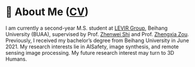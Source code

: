 # 👋 About Me ([CV](https://windvchen.github.io/images/Resume.pdf))
I am currently a second-year M.S. student at [LEVIR Group](https://levir.buaa.edu.cn/), Beihang University (BUAA), supervised by Prof. [Zhenwei Shi](https://scholar.google.com.hk/citations?user=kNhFWQIAAAAJ&hl=en&oi=ao) and Prof. [Zhengxia Zou](https://scholar.google.com.hk/citations?user=DzwoyZsAAAAJ&hl=en&oi=ao). Previously, I received my bachelor’s degree from Beihang University in June 2021. My research interests lie in AISafety, image synthesis, and remote sensing image processing. My future research interest may turn to 3D Humans.